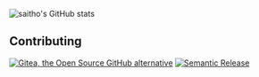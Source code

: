 ![saitho's GitHub stats](https://github-readme-stats.vercel.app/api?username=saitho)

## Contributing

[![Gitea, the Open Source GitHub alternative](https://github-readme-stats.vercel.app/api/pin/?username=go-gitea&repo=gitea)](https://github.com/go-gitea/gitea)
[![Semantic Release](https://github-readme-stats.vercel.app/api/pin/?username=semantic-release&repo=semantic-release)](https://github.com/semantic-release/semantic-release)
